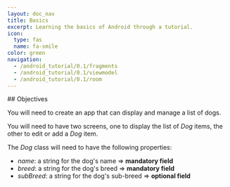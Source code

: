 ```yaml
---
layout: doc_nav
title: Basics
excerpt: Learning the basics of Android through a tutorial.
icon:
  type: fas
  name: fa-smile
color: green
navigation:
  - /android_tutorial/0.1/fragments
  - /android_tutorial/0.1/viewmodel
  - /android_tutorial/0.1/room
---
```


<div class="jumbotron text-left">
## Objectives

You will need to create an app that can display and manage a list of dogs.

You will need to have two screens, one to display the list of _Dog_ items, the other to edit or add a _Dog_ item.

The _Dog_ class will need to have the following properties:
 - _name_: a string for the dog's name => **mandatory field**
 - _breed_: a string for the dog's breed => **mandatory field**
 - _subBreed_: a string for the dog's sub-breed => **optional field**

</div>
<!--stackedit_data:
eyJoaXN0b3J5IjpbLTc4OTU4Mzk3Ml19
-->
